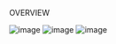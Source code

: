 OVERVIEW

![image](https://github.com/user-attachments/assets/9f02b86c-9ec0-4beb-b090-2dc7dbd23764)
![image](https://github.com/user-attachments/assets/64ebfb18-2174-4878-89c9-e62643cfcdb0)
![image](https://github.com/user-attachments/assets/1e3e130b-2e2a-419a-9d42-1744ce4b047e)


